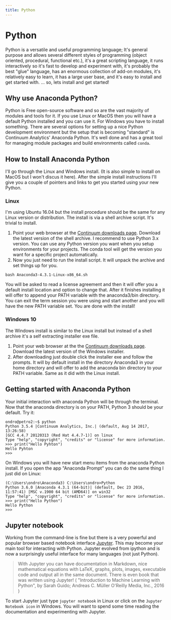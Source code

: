 ```yaml
---
title: Python
---
```


# Python

Python is a versatile and useful programming language; It's general purpose and allows several different styles of programming (object oriented, procedural, functional etc.), it's a great scripting language, it runs interactively so it's fast to develop and experiment with, it's probably the best "glue" language, has an enormous collection of add-on modules, it's relatively easy to learn, it has a large user base, and it's easy to install and get started with. ... so, lets install and get started!

## Why use Anaconda Python?

Python is Free open-source software and so are the vast majority of modules and tools for it. If you use Linux or MacOS then you will have a default Python installed and you can use it. For Windows you have to install something. There are several options for setting up a nice Python development environment but the setup that is becoming "standard" is Continuum Analytics' Anaconda Python. It's well done and has a great tool for managing module packages and build environments called ``conda``.

## How to Install Anaconda Python

I'll go through the Linux and Windows install. (It is also simple to install on MacOS but I won't discus it here). After the simple install instructions I'll give you a couple of pointers and links to get you started using your new Python.

### Linux

I'm using Ubuntu 16.04 but the install procedure should be the same for any Linux version or distribution. The install is via a shell archive script. It's trivial to install.

1. Point your web browser at the [Continuum downloads page](https://www.continuum.io/downloads). Download the latest version of the shell archive. I recommend to use Python 3.x version. You can use any Python version you want when you setup environments for your projects. The conda tool will get the version you want for a specific project automatically.
2. Now you just need to run the install script. It will unpack the archive and set things up for you.
```
bash Anaconda3-4.3.1-Linux-x86_64.sh
```

You will be asked to read a license agreement and then it will offer you a default install location and option to change that. After it finishes installing it will offer to append your PATH variable with the anaconda3/bin directory. You can exit the term session you were using and start another and you will have the new PATH variable set. You are done with the install!

### Windows 10
The Windows install is similar to the Linux install but instead of a shell archive it's a self extracting installer exe file.

1. Point your web browser at the the [Continuum downloads page](https://www.continuum.io/downloads). Download the latest version of the Windows installer.
2. After downloading just double click the installer exe and follow the prompts. It will by default install in the directory Anaconda3 in your home directory and will offer to add the anaconda bin directory to your PATH variable. Same as it did with the Linux install.

## Getting started with Anaconda Python

Your initial interaction with anaconda Python will be through the terminal. Now that the anaconda directory is on your PATH, Python 3 should be your default. Try it:
```
ondro@petro2:~$ python
Python 3.5.4 |Continuum Analytics, Inc.| (default, Aug 14 2017, 13:26:58) 
[GCC 4.4.7 20120313 (Red Hat 4.4.7-1)] on linux
Type "help", "copyright", "credits" or "license" for more information.
>>> print("Hello Pyhton")
Hello Pyhton
>>> 
```
On Windows you will have new start menu items from the anaconda Python install. If you open the app "Anaconda Prompt" you can do the same thing I just did on Linux:
```
(C:\Users\ondro\Anaconda3) C:\Users\ondro>Python
Python 3.6.0 |Anaconda 4.3.1 (64-bit)| (default, Dec 23 2016, 11:57:41) [MSC v.1900 64 bit (AMD64)] on win32
Type "help", "copyright", "credits" or "license" for more information.
>>> print("Hello Python")
Hello Python
>>>
```

## Jupyter notebook

Working from the command-line is fine but there is a very powerful and popular browser based notebook interface [Jupyter](http://jupyter.org/). This may become your main tool for interacting with Python. Jupyter evolved from ipython and is now a surprisingly useful interface for many languages (not just Python).

> With Jupyter you can have documentation in Markdown, nice mathematical equations with LaTeX, graphs, plots, images, executable code and output all in the same document. There is even book that was written using Jupyter! ( "Introduction to Machine Learning with Python", by Sarah Guido; Andreas C. Müller O'Reilly Media, Inc., 2016 )

To start Jupyter just type `jupyter notebook` in Linux or click on the `Jupyter Notebook icon` in Windows. You will want to spend some time reading the documentation and experimenting with Jupyter.